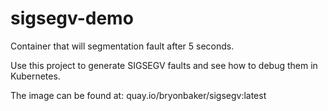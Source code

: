 # sigsegv-demo
Container that will segmentation fault after 5 seconds.

Use this project to generate SIGSEGV faults and see how to debug them in Kubernetes.

The image can be found at: quay.io/bryonbaker/sigsegv:latest
